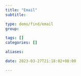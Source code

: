 ```yaml
---
title: "Email"
subtitle:

type: demo/find/email
group:

tags: []
categories: []

aliases:

date: 2023-03-27T21:18:02+08:00

---
```


